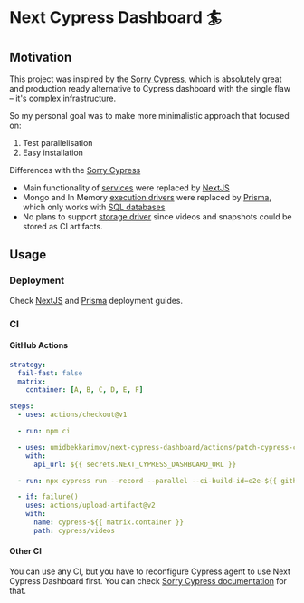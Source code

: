 # Next Cypress Dashboard 🏄

## Motivation

This project was inspired by the [Sorry Cypress](https://github.com/sorry-cypress/sorry-cypress),
which is absolutely great and production ready alternative to Cypress dashboard
with the single flaw – it's complex infrastructure.

So my personal goal was to make more minimalistic approach that focused on:

1. Test parallelisation
2. Easy installation

Differences with the [Sorry Cypress](https://github.com/sorry-cypress/sorry-cypress)

- Main functionality of [services](https://sorry-cypress.dev/terminology)
  were replaced by [NextJS](https://nextjs.org)
- Mongo and In Memory [execution drivers](https://sorry-cypress.dev/director/execution)
  were replaced by [Prisma](https://www.prisma.io/), which only works with
  [SQL databases](https://www.prisma.io/docs/reference/database-reference/supported-databases)
- No plans to support [storage driver](https://sorry-cypress.dev/director/storage)
  since videos and snapshots could be stored as CI artifacts.

## Usage

### Deployment

Check [NextJS](https://nextjs.org/docs/deployment) and
[Prisma](https://www.prisma.io/docs/concepts/components/prisma-client/deployment)
deployment guides.

### CI

#### GitHub Actions

```yaml
strategy:
  fail-fast: false
  matrix:
    container: [A, B, C, D, E, F]

steps:
  - uses: actions/checkout@v1

  - run: npm ci

  - uses: umidbekkarimov/next-cypress-dashboard/actions/patch-cypress-config@main
    with:
      api_url: ${{ secrets.NEXT_CYPRESS_DASHBOARD_URL }}

  - run: npx cypress run --record --parallel --ci-build-id=e2e-${{ github.sha }}

  - if: failure()
    uses: actions/upload-artifact@v2
    with:
      name: cypress-${{ matrix.container }}
      path: cypress/videos
```

#### Other CI

You can use any CI, but you have to reconfigure Cypress agent to use Next
Cypress Dashboard first. You can check [Sorry Cypress documentation](https://sorry-cypress.dev/quickstart#reconfigure-cypress-agent) for that.
